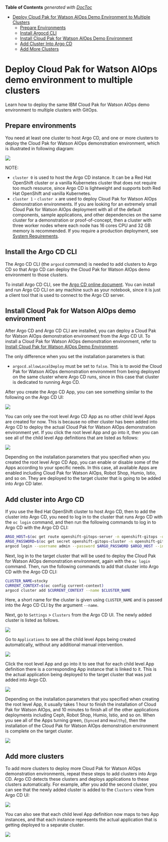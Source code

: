 <!-- START doctoc generated TOC please keep comment here to allow auto update -->
<!-- DON'T EDIT THIS SECTION, INSTEAD RE-RUN doctoc TO UPDATE -->
**Table of Contents** *generated with [DocToc](https://github.com/thlorenz/doctoc)*

- [Deploy Cloud Pak for Watson AIOps Demo Environment to Multiple Clusters](#deploy-cp4waiops-demo-environment-to-multiple-clusters)
  - [Prepare Environments](#prepare-environments)
  - [Install Argocd CLI](#install-argocd-cli)
  - [Install Cloud Pak for Watson AIOps Demo Environment](#install-cp4waiops-demo-environment)
  - [Add Cluster Into Argo CD](#add-cluster-into-argo-cd)
  - [Add More Clusters](#add-more-clusters)

<!-- END doctoc generated TOC please keep comment here to allow auto update -->

# Deploy Cloud Pak for Watson AIOps demo environment to multiple clusters

Learn how to deploy the same IBM Cloud Pak for Watson AIOps demo environment to multiple clusters with GitOps.

## Prepare environments

You need at least one cluster to host Argo CD, and one or more clusters to deploy the Cloud Pak for Watson AIOps demonstration environment, which is illustrated in following diagram:

![](images/07-deploy-to-multiple-clusters.png)

NOTE:

* `cluster 0` is used to host the Argo CD instance. It can be a Red Hat OpenShift cluster or a vanilla Kubernetes cluster that does not require too much resource, since Argo CD is lightweight and supports both Red Hat OpenShift and vanilla Kubernetes.
* `cluster 1` - `cluster x` are used to deploy Cloud Pak for Watson AIOps demonstration environments. If you are looking for an extremely small Cloud Pak for Watson AIOps deployment with all of the default components, sample applications, and other dependencies on the same cluster for a demonstration or proof-of-concept, then a cluster with three worker nodes where each node has 16 cores CPU and 32 GB memory is recommended. If you require a production deployment, see [System Requirements](https://www.ibm.com/docs/en/cloud-paks/cloud-pak-watson-aiops/3.3.0?topic=requirements-ai-manager).

## Install the Argo CD CLI

The Argo CD CLI (the `argocd` command) is needed to add clusters to Argo CD so that Argo CD can deploy the Cloud Pak for Watson AIOps demo environment to those clusters.

To install Argo CD CLI, see the [Argo CD online document](https://argo-cd.readthedocs.io/en/stable/cli_installation/). You can install and run Argo CD CLI on any machine such as your notebook, since it is just a client tool that is used to connect to the Argo CD server.

## Install Cloud Pak for Watson AIOps demo environment

After Argo CD and Argo CD CLI are installed, you can deploy a Cloud Pak for Watson AIOps demonstration environment from the Argo CD UI. To install a Cloud Pak for Watson AIOps demonstration environment, refer to [Install Cloud Pak for Watson AIOps Demo Environment](./deploy-cloudpak-with-sample-apps.md).

The only difference when you set the installation parameters is that:

- `argocd.allowLocalDeploy` must be set to `false`. This is to avoid the Cloud Pak for Watson AIOps demonstration environment from being deployed on the same cluster where Argo CD runs, since in this case that cluster is dedicated to running Argo CD.

After you create the Argo CD App, you can see something similar to the following on the Argo CD UI:

![](images/08-deploy-appsets.png)

You can only see the root level Argo CD App as no other child level Apps are created for now. This is because no other cluster has been added into Argo CD to deploy the actual Cloud Pak for Watson AIOps demonstration environment yet. If you click the root level App and go into it, then you can see all of the child level App definitions that are listed as follows:

![](images/09-appsets.png)

Depending on the installation parameters that you specified when you created the root level Argo CD App, you can enable or disable some of the Apps according to your specific needs. In this case, all available Apps are enabled including Cloud Pak for Watson AIOps, Robot Shop, Humio, Istio, and so on. They are deployed to the target cluster that is going to be added into Argo CD later.

## Add cluster into Argo CD

If you use the Red Hat OpenShift cluster to host Argo CD, then to add the cluster into Argo CD, you need to log in to the cluster that runs Argo CD with the `oc login` command, and then run the following commands to log in to Argo CD with the Argo CD CLI:

```sh
ARGO_HOST=$(oc get route openshift-gitops-server -n openshift-gitops -o jsonpath='{.spec.host}')
ARGO_PASSWORD=$(oc get secret openshift-gitops-cluster -n openshift-gitops -o "jsonpath={.data['admin\.password']}" | base64 -d)
argocd login --username admin --password $ARGO_PASSWORD $ARGO_HOST --insecure
```

Next, log in to the target cluster that will be used to deploy the Cloud Pak for Watson AIOps demonstration environment, again with the `oc login` command. Then, run the following commands to add that cluster into Argo CD with the Argo CD CLI:

```sh
CLUSTER_NAME=stocky
CURRENT_CONTEXT=$(oc config current-context)
argocd cluster add $CURRENT_CONTEXT --name $CLUSTER_NAME
```

Here, a short name for the cluster is given using `CLUSTER_NAME` and is passed into the Argo CD CLI by the argument `--name`.

Next, go to `Settings` > `Clusters` from the Argo CD UI. The newly added cluster is listed as follows.

![](images/10-add-1st-cluster-to-argocd.png)

Go to `Applications` to see all the child level Apps being created automatically, without any additional manual intervention.

![](images/11-apps-on-1st-cluster.png)

Click the root level App and go into it to see that for each child level App definition there is a corresponding App instance that is linked to it. This is the actual application being deployed to the target cluster that was just added into Argo CD.

![](images/12-deploy-to-1st-cluster.png)

Depending on the installation parameters that you specified when creating the root level App, it usually takes 1 hour to finish the installation of Cloud Pak for Watson AIOps, and 10 minutes to finish all of the other applications deployments including Ceph, Robot Shop, Humio, Istio, and so on. When you see all of the Apps turning green, (`Synced` and `Healthy`), then the installation of the Cloud Pak for Watson AIOps demonstration environment is complete on the target cluster.

![](images/13-install-complete.png)

## Add more clusters

To add more clusters to deploy more Cloud Pak for Watson AIOps demonstration environments, repeat these steps to add clusters into Argo CD. Argo CD detects these clusters and deploys applications to these clusters automatically. For example, after you add the second cluster, you can see that the newly added cluster is added to the `Clusters` view from Argo CD UI:

![](images/14-add-2nd-cluster-to-argocd.png)

You can also see that each child level App definition now maps to two App instances, and that each instance represents the actual application that is getting deployed to a separate cluster.

![](images/15-deploy-to-2nd-cluster.png)
